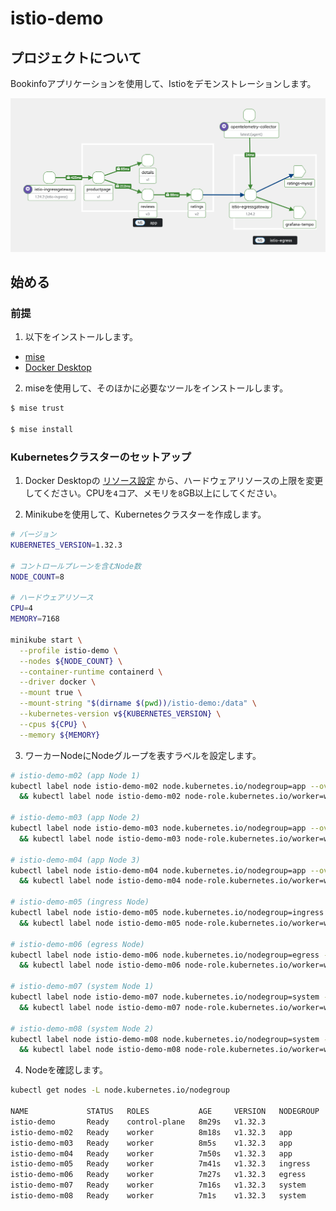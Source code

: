 # istio-demo

## プロジェクトについて

Bookinfoアプリケーションを使用して、Istioをデモンストレーションします。

![mesh-topology](./images/mesh-topology.png)

## 始める

### 前提

1. 以下をインストールします。

- [mise](https://mise.jdx.dev/getting-started.html)
- [Docker Desktop](https://docs.docker.com/desktop/)

2. miseを使用して、そのほかに必要なツールをインストールします。

```bash
$ mise trust

$ mise install
```

### Kubernetesクラスターのセットアップ

1. Docker Desktopの [リソース設定](https://docs.docker.com/desktop/settings-and-maintenance/settings/#resources) から、ハードウェアリソースの上限を変更してください。CPUを`4`コア、メモリを`8`GB以上にしてください。

2. Minikubeを使用して、Kubernetesクラスターを作成します。

```bash
# バージョン
KUBERNETES_VERSION=1.32.3

# コントロールプレーンを含むNode数
NODE_COUNT=8

# ハードウェアリソース
CPU=4
MEMORY=7168

minikube start \
  --profile istio-demo \
  --nodes ${NODE_COUNT} \
  --container-runtime containerd \
  --driver docker \
  --mount true \
  --mount-string "$(dirname $(pwd))/istio-demo:/data" \
  --kubernetes-version v${KUBERNETES_VERSION} \
  --cpus ${CPU} \
  --memory ${MEMORY}
```

3. ワーカーNodeにNodeグループを表すラベルを設定します。

```bash
# istio-demo-m02 (app Node 1)
kubectl label node istio-demo-m02 node.kubernetes.io/nodegroup=app --overwrite \
  && kubectl label node istio-demo-m02 node-role.kubernetes.io/worker=worker --overwrite

# istio-demo-m03 (app Node 2)
kubectl label node istio-demo-m03 node.kubernetes.io/nodegroup=app --overwrite \
  && kubectl label node istio-demo-m03 node-role.kubernetes.io/worker=worker --overwrite

# istio-demo-m04 (app Node 3)
kubectl label node istio-demo-m04 node.kubernetes.io/nodegroup=app --overwrite \
  && kubectl label node istio-demo-m04 node-role.kubernetes.io/worker=worker --overwrite

# istio-demo-m05 (ingress Node)
kubectl label node istio-demo-m05 node.kubernetes.io/nodegroup=ingress --overwrite \
  && kubectl label node istio-demo-m05 node-role.kubernetes.io/worker=worker --overwrite

# istio-demo-m06 (egress Node)
kubectl label node istio-demo-m06 node.kubernetes.io/nodegroup=egress --overwrite \
  && kubectl label node istio-demo-m06 node-role.kubernetes.io/worker=worker --overwrite

# istio-demo-m07 (system Node 1)
kubectl label node istio-demo-m07 node.kubernetes.io/nodegroup=system --overwrite \
  && kubectl label node istio-demo-m07 node-role.kubernetes.io/worker=worker --overwrite

# istio-demo-m08 (system Node 2)
kubectl label node istio-demo-m08 node.kubernetes.io/nodegroup=system --overwrite \
  && kubectl label node istio-demo-m08 node-role.kubernetes.io/worker=worker --overwrite
```

4. Nodeを確認します。

```bash
kubectl get nodes -L node.kubernetes.io/nodegroup

NAME             STATUS   ROLES           AGE     VERSION   NODEGROUP
istio-demo       Ready    control-plane   8m29s   v1.32.3
istio-demo-m02   Ready    worker          8m18s   v1.32.3   app
istio-demo-m03   Ready    worker          8m5s    v1.32.3   app
istio-demo-m04   Ready    worker          7m50s   v1.32.3   app
istio-demo-m05   Ready    worker          7m41s   v1.32.3   ingress
istio-demo-m06   Ready    worker          7m27s   v1.32.3   egress
istio-demo-m07   Ready    worker          7m16s   v1.32.3   system
istio-demo-m08   Ready    worker          7m1s    v1.32.3   system
```
